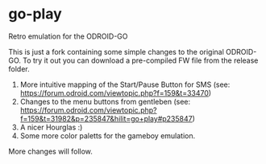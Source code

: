 # go-play
Retro emulation for the ODROID-GO

This is just a fork containing some simple changes to the original ODROID-GO.
To try it out you can download a pre-compiled FW file from the release folder.

1. More intuitive mapping of the Start/Pause Button for SMS (see: https://forum.odroid.com/viewtopic.php?f=159&t=33470)
2. Changes to the menu buttons from gentleben (see: https://forum.odroid.com/viewtopic.php?f=159&t=31982&p=235847&hilit=go+play#p235847)
3. A nicer Hourglas :)
4. Some more color paletts for the gameboy emulation.

More changes will follow.

